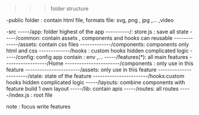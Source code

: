 > > > folder structure

-public folder : contain html file, formats file: svg, png , jpg ,... ,video

-src
-----/app: folder highest of the app
----------/: store.js : save all state
-----/common: contain assets , components and hooks can reusable
-------------/assets: contain css files
-------------/components: components only html and css
-------------/hooks : custom hooks hidden complicated logic
-----/config: config app contain : env ,...
-----/features(\*): all main features
------------------/Home
-----------------------/components : only use in this feature
-----------------------/assets: only use in this feature
-----------------------/state: state of the feature
-----------------------/hooks:custom hooks hidden complicated logic
-----/layouts: combine components with feature build 1 own layout
-----/lib: contain apis
-----/routes: all routes
-----/index.js : root file

note : focus write features
